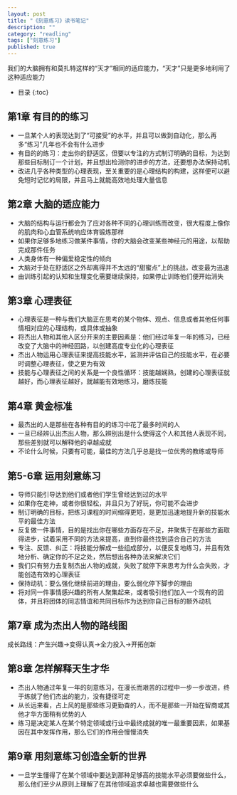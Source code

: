 ```yaml
---
layout: post
title: "《刻意练习》读书笔记"
description: ""
category: "readling"
tags: ["刻意练习"]
published: true
---
```

我们的大脑拥有和莫扎特这样的“天才”相同的适应能力，“天才”只是更多地利用了这种适应能力

* 目录
{:toc}

## 第1章 有目的的练习
- 一旦某个人的表现达到了“可接受”的水平，并且可以做到自动化，那么再多“练习”几年也不会有什么进步
- 有目的的练习：走出你的舒适区，但要以专注的方式制订明确的目标，为达到那些目标制订一个计划，并且想出检测你的进步的方法，还要想办法保持动机
- 改进几乎各种类型的心理表现，至关重要的是心理结构的构建，这样便可以避免短时记忆的局限，并且马上就能高效地处理大量信息

## 第2章 大脑的适应能力
- 大脑的结构与运行都会为了应对各种不同的心理训练而改变，很大程度上像你的肌肉和心血管系统响应体育锻炼那样
- 如果你足够多地练习做某件事情，你的大脑会改变某些神经元的用途，以帮助完成那件任务
- 人类身体有一种偏爱稳定性的倾向
- 大脑对于处在舒适区之外却离得并不太远的“甜蜜点”上的挑战，改变最为迅速
- 由训练引起的认知和生理变化需要继续保持，如果停止训练他们便开始消失

## 第3章 心理表征
- 心理表征是一种与我们大脑正在思考的某个物体、观点、信息或者其他任何事情相对应的心理结构，或具体或抽象
- 将杰出人物和其他人区分开来的主要因素是：他们经过年复一年的练习，已经改变了大脑中的神经回路，以创建高度专业化的心理表征
- 杰出人物运用心理表征来提高技能水平，监测并评估自己的技能水平，在必要时调整心理表征，使之更为有效
- 技能与心理表征之间的关系是一个良性循环：技能越娴熟，创建的心理表征就越好，而心理表征越好，就越能有效地练习，磨炼技能

## 第4章 黄金标准
- 最杰出的人是那些在各种有目的的练习中花了最多时间的人
- 一旦已经辨认出杰出人物，那么辨别出是什么使得这个人和其他人表现不同，那些差别就可以解释他的卓越成就
- 不论什么时候，只要有可能，最佳的方法几乎总是找一位优秀的教练或导师

## 第5-6章 运用刻意练习
- 导师只能引导达到他们或者他们学生曾经达到过的水平
- 如果你在走神，或者你很轻松，并且只为了好玩，你可能不会进步
- 制订明确的目标，把练习课程的时间缩得更短，是更加迅速地提升新的技能水平的最佳方法
- 反复做一件事情，目的是找出你在哪些方面存在不足，并聚焦于在那些方面取得进步，试着采用不同的方法来提高，直到你最终找到适合自己的方法
- 专注、反馈、纠正：将技能分解成一些组成部分，以便反复地练习，并且有效地分析、确定你的不足之处，然后想出各种办法来解决它们
- 我们只有努力去复制杰出人物的成就，失败了就停下来思考为什么会失败，才能创造有效的心理表征
- 保持动机：要么强化继续前进的理由，要么弱化停下脚步的理由
- 将对同一件事情感兴趣的所有人聚集起来，或者吸引他们加入一个现有的团体，并且将团体的同志情谊和共同目标作为达到你自己目标的额外动机

## 第7章 成为杰出人物的路线图
成长路线：产生兴趣->变得认真->全力投入->开拓创新

## 第8章 怎样解释天生才华
- 杰出人物通过年复一年的刻意练习，在漫长而艰苦的过程中一步一步改进，终于练就了他们杰出的能力，没有捷径可走
- 从长远来看，占上风的是那些练习更勤奋的人，而不是那些一开始在智商或其他才华方面稍有优势的人
- 练习是决定某人在某个特定领域或行业中最终成就的唯一最重要因素，如果基因在其中发挥作用，那么它们的作用会慢慢消失

## 第9章 用刻意练习创造全新的世界
- 一旦学生懂得了在某个领域中要达到那种足够高的技能水平必须要做些什么，那么他们至少从原则上理解了在其他领域追求卓越也需要做些什么